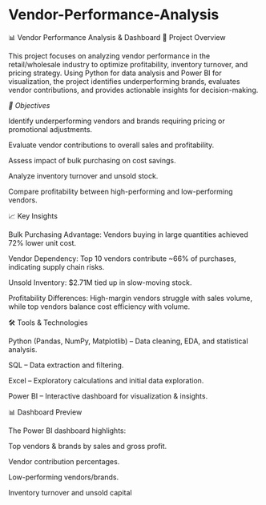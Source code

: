 # Vendor-Performance-Analysis

📊 Vendor Performance Analysis & Dashboard
📌 Project Overview

This project focuses on analyzing vendor performance in the retail/wholesale industry to optimize profitability, inventory turnover, and pricing strategy. Using Python for data analysis and Power BI for visualization, the project identifies underperforming brands, evaluates vendor contributions, and provides actionable insights for decision-making.

*🎯 Objectives*

Identify underperforming vendors and brands requiring pricing or promotional adjustments.

Evaluate vendor contributions to overall sales and profitability.

Assess impact of bulk purchasing on cost savings.

Analyze inventory turnover and unsold stock.

Compare profitability between high-performing and low-performing vendors.

📈 Key Insights

Bulk Purchasing Advantage: Vendors buying in large quantities achieved 72% lower unit cost.

Vendor Dependency: Top 10 vendors contribute ~66% of purchases, indicating supply chain risks.

Unsold Inventory: $2.71M tied up in slow-moving stock.

Profitability Differences: High-margin vendors struggle with sales volume, while top vendors balance cost efficiency with volume.

🛠️ Tools & Technologies

Python (Pandas, NumPy, Matplotlib) – Data cleaning, EDA, and statistical analysis.

SQL – Data extraction and filtering.

Excel – Exploratory calculations and initial data exploration.

Power BI – Interactive dashboard for visualization & insights.

📊 Dashboard Preview

The Power BI dashboard highlights:

Top vendors & brands by sales and gross profit.

Vendor contribution percentages.

Low-performing vendors/brands.

Inventory turnover and unsold capital
